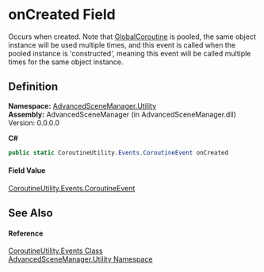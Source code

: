 # onCreated Field


Occurs when created. Note that <a href="T_AdvancedSceneManager_Utility_GlobalCoroutine.md">GlobalCoroutine</a> is pooled, the same object instance will be used multiple times, and this event is called when the pooled instance is 'constructed', meaning this event will be called multiple times for the same object instance.



## Definition
**Namespace:** <a href="N_AdvancedSceneManager_Utility.md">AdvancedSceneManager.Utility</a>  
**Assembly:** AdvancedSceneManager (in AdvancedSceneManager.dll) Version: 0.0.0.0

**C#**
``` C#
public static CoroutineUtility.Events.CoroutineEvent onCreated
```



#### Field Value
<a href="T_AdvancedSceneManager_Utility_CoroutineUtility_Events_CoroutineEvent.md">CoroutineUtility.Events.CoroutineEvent</a>

## See Also


#### Reference
<a href="T_AdvancedSceneManager_Utility_CoroutineUtility_Events.md">CoroutineUtility.Events Class</a>  
<a href="N_AdvancedSceneManager_Utility.md">AdvancedSceneManager.Utility Namespace</a>  
